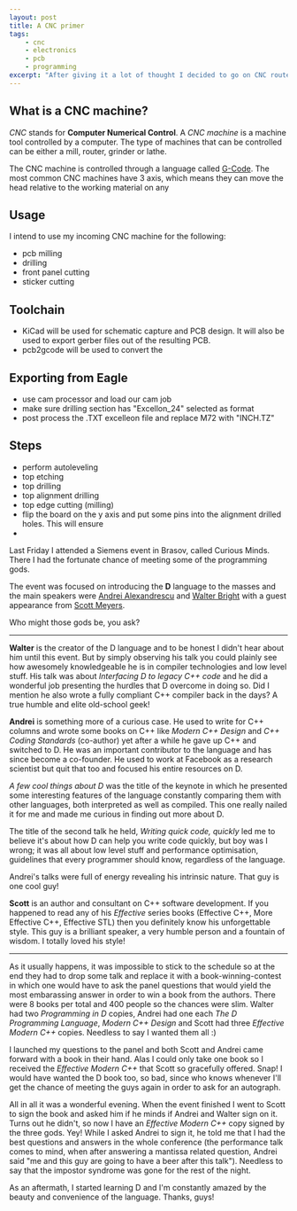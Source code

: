 ```yaml
---
layout: post
title: A CNC primer
tags:
    - cnc
    - electronics
    - pcb
    - programming
excerpt: "After giving it a lot of thought I decided to go on CNC route for PCB prototyping. Here's a log of my endeavours."
---
```


## What is a CNC machine?

_CNC_ stands for **Computer Numerical Control**. A _CNC machine_ is a machine tool controlled by a computer. The type of machines that can be controlled can be either a  mill, router, grinder or lathe.

The CNC machine is controlled through a language called [G-Code](https://en.wikipedia.org/wiki/G-code). The most common CNC machines have 3 axis, which means they can move the head relative to the working material on any 

## Usage

I intend to use my incoming CNC machine for the following:

- pcb milling
- drilling
- front panel cutting
- sticker cutting

## Toolchain

- KiCad will be used for schematic capture and PCB design. It will also be used to export gerber files out of the resulting PCB.
- pcb2gcode will be used to convert the 

## Exporting from Eagle

- use cam processor and load our cam job
- make sure drilling section has "Excellon_24" selected as format
- post process the .TXT excelleon file and replace M72 with "INCH.TZ"

## Steps


- perform autoleveling
- top etching
- top drilling
- top alignment drilling
- top edge cutting (milling)
- flip the board on the y axis and put some pins into the alignment drilled holes. This will ensure 
- 


Last Friday I attended a Siemens event in Brasov, called Curious Minds. There I had the fortunate chance of meeting some of the programming gods.

The event was focused on introducing the **D** language to the masses and the main speakers were [Andrei Alexandrescu](https://en.wikipedia.org/wiki/Andrei_Alexandrescu) and [Walter Bright](https://en.wikipedia.org/wiki/Walter_Bright) with a guest appearance from [Scott Meyers](https://en.wikipedia.org/wiki/Scott_Meyers). 

Who might those gods be, you ask?

---

**Walter** is the creator of the D language and to be honest I didn't hear about him until this event. But by simply observing his talk you could plainly see how awesomely knowledgeable he is in compiler technologies and low level stuff. His talk was about _Interfacing D to legacy C++ code_ and he did a wonderful job presenting the hurdles that D overcome in doing so. Did I mention he also wrote a fully compliant C++ compiler back in the days? A true humble and elite old-school geek!

**Andrei** is something more of a curious case. He used to write for C++ columns and wrote some books on C++ like _Modern C++ Design_ and _C++ Coding Standards_ (co-author) yet after a while he gave up C++ and switched to D. He was an important contributor to the language and has since become a co-founder. He used to work at Facebook as a research scientist but quit that too and focused his entire resources on D. 

_A few cool things about D_ was the title of the keynote in which he presented some interesting features of the language constantly comparing them with other languages, both interpreted as well as compiled. This one really nailed it for me and made me curious in finding out more about D.

The title of the second talk he held, _Writing quick code, quickly_ led me to believe it's about how D can help you write code quickly, but boy was I wrong; it was all about low level stuff and performance optimisation, guidelines that every programmer should know, regardless of the language.

Andrei's talks were full of energy revealing his intrinsic nature. That guy is one cool guy!

**Scott** is an author and consultant on C++ software development. If you happened to read any of his _Effective_ series books (Effective C++, More Effective C++, Effective STL) then you definitely know his unforgettable style. This guy is a brilliant speaker, a very humble person and a fountain of wisdom. I totally loved his style!

---
As it usually happens, it was impossible to stick to the schedule so at the end they had to drop some talk and replace it with a book-winning-contest in which one would have to ask the panel questions that would yield the most embarassing answer in order to win a book from the authors. There were 8 books per total and 400 people so the chances were slim. Walter had two _Programming in D_ copies, Andrei had one each _The D Programming Language_, _Modern C++ Design_ and Scott had three _Effective Modern C++_ copies. Needless to say I wanted them all :)

I launched my questions to the panel and both Scott and Andrei came forward with a book in their hand. Alas I could only take one book so I received the _Effective Modern C++_ that Scott so gracefully offered. Snap! I would have wanted the D book too, so bad, since who knows whenever I'll get the chance of meeting the guys again in order to ask for an autograph.

All in all it was a wonderful evening. When the event finished I went to Scott to sign the book and asked him if he minds if Andrei and Walter sign on it. Turns out he didn't, so now I have an _Effective Modern C++_ copy signed by the three gods. Yey! While I asked Andrei to sign it, he told me that I had the best questions and answers in the whole conference (the performance talk comes to mind, when after answering a mantissa related question, Andrei said "me and this guy are going to have a beer after this talk"). Needless to say that the impostor syndrome was gone for the rest of the night.

As an aftermath, I started learning D and I'm constantly amazed by the beauty and convenience of the language. Thanks, guys!